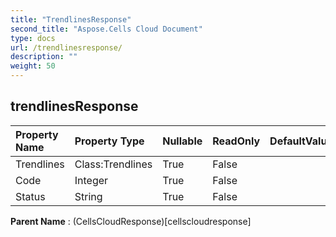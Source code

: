 ```yaml
---
title: "TrendlinesResponse"
second_title: "Aspose.Cells Cloud Document"
type: docs
url: /trendlinesresponse/
description: ""
weight: 50
---
```


## **trendlinesResponse**

 

| Property Name | Property Type | Nullable |  ReadOnly | DefaultValue | Description | 
| :- | :- | :- |:- |  :- | :- |
| Trendlines | Class:Trendlines | True |  False |  |  |  
| Code | Integer | True |  False |  |  |  
| Status | String | True |  False |  |  |  

**Parent Name** : (CellsCloudResponse)[cellscloudresponse]

